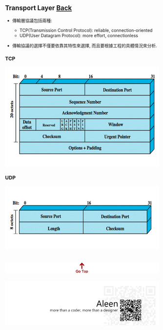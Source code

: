 ## Transport Layer	[Back](./../Network.md)
- 傳輸層協議包括兩種:
	- TCP(Transmission Control Protocol): reliable, connection-oriented
	- UDP(User Datagram Protocol): more effort, connectionless

- 傳輸協議的選擇不僅要依靠其特性來選擇, 而且要根據工程的具體情況來分析.


### TCP
<img src="./tcp_header.gif">

### UDP
<img src="./udp_header.gif">

<a href="#" style="left:200px;"><img src="./../../pic/gotop.png"></a>
=====
<a href="http://aleen42.github.io/" target="_blank" ><img src="./../../pic/tail.gif"></a>
